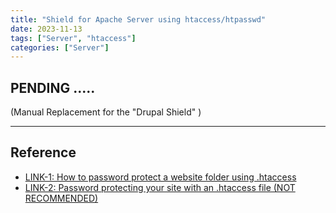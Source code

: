 ```yaml
---
title: "Shield for Apache Server using htaccess/htpasswd"
date: 2023-11-13
tags: ["Server", "htaccess"]
categories: ["Server"]
---
```




## PENDING .....

(Manual Replacement for the "Drupal Shield" )



----

## Reference 

- [LINK-1: How to password protect a website folder using .htaccess](https://www.lcn.com/support/articles/how-to-password-protect-a-folder-on-your-website-with-htaccess/)
- [LINK-2: Password protecting your site with an .htaccess file (NOT RECOMMENDED)](https://help.dreamhost.com/hc/en-us/articles/216363187-Password-protecting-your-site-with-an-htaccess-file)